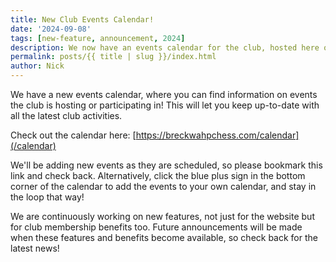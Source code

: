 ```yaml
---
title: New Club Events Calendar!
date: '2024-09-08'
tags: [new-feature, announcement, 2024]
description: We now have an events calendar for the club, hosted here on our site! Check it out!
permalink: posts/{{ title | slug }}/index.html
author: Nick
---
```


We have a new events calendar, where you can find information on events the club is hosting or participating in! This will let you keep up-to-date with all the latest club activities.

Check out the calendar here: [https://breckwahpchess.com/calendar](/calendar)

We'll be adding new events as they are scheduled, so please bookmark this link and check back. Alternatively, click the blue plus sign in the bottom corner of the calendar to add the events to your own calendar, and stay in the loop that way!

We are continuously working on new features, not just for the website but for club membership benefits too. Future announcements will be made when these features and benefits become available, so check back for the latest news!
